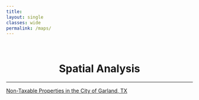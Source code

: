 ```yaml
---
title: 
layout: single
classes: wide
permalink: /maps/
---
```

<br/> 


# <center> Spatial Analysis </center>
- - -

[Non-Taxable Properties in the City of Garland, TX](NonTaxPropertiesStats.JPG) 
